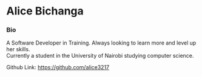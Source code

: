 # Alice Bichanga

### Bio
A Software Developer in Training. Always looking to learn more and level up her skills.  
Currently a student in the University of Nairobi studying computer science.

Github Link: https://github.com/alice3217

